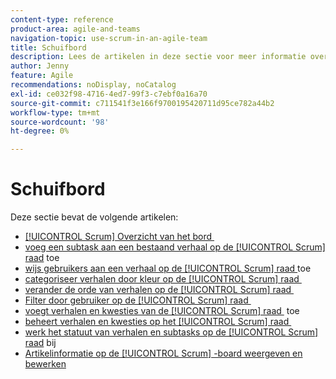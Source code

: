 ```yaml
---
content-type: reference
product-area: agile-and-teams
navigation-topic: use-scrum-in-an-agile-team
title: Schuifbord
description: Lees de artikelen in deze sectie voor meer informatie over het gebruik van het scrubboard in Workfront.
author: Jenny
feature: Agile
recommendations: noDisplay, noCatalog
exl-id: ce032f98-4716-4ed7-99f3-c7ebf0a16a70
source-git-commit: c711541f3e166f9700195420711d95ce782a44b2
workflow-type: tm+mt
source-wordcount: '98'
ht-degree: 0%

---
```


# Schuifbord

Deze sectie bevat de volgende artikelen:

* [[!UICONTROL Scrum] Overzicht van het bord &#x200B;](../../../agile/use-scrum-in-an-agile-team/scrum-board/scrum-board-overview.md)
* [&#x200B; voeg een subtask aan een bestaand verhaal op de [!UICONTROL Scrum] raad &#x200B;](../../../agile/use-scrum-in-an-agile-team/scrum-board/add-a-subtask-to-an-existing-story-scrum.md) toe
* [&#x200B; wijs gebruikers aan een verhaal op de [!UICONTROL Scrum] raad &#x200B;](../../../agile/use-scrum-in-an-agile-team/scrum-board/assign-users-to-a-story-scrum.md) toe
* [&#x200B; categoriseer verhalen door kleur op de [!UICONTROL Scrum] raad &#x200B;](../../../agile/use-scrum-in-an-agile-team/scrum-board/categorize-stories-by-color.md)
* [&#x200B; verander de orde van verhalen op de [!UICONTROL Scrum] raad &#x200B;](../../../agile/use-scrum-in-an-agile-team/scrum-board/change-order-of-stories.md)
* [&#x200B; Filter door gebruiker op de [!UICONTROL Scrum] raad &#x200B;](../../../agile/use-scrum-in-an-agile-team/scrum-board/filter-by-user-scrum-board.md)
* [&#x200B; voegt verhalen en kwesties van de [!UICONTROL Scrum] raad &#x200B;](../../../agile/use-scrum-in-an-agile-team/scrum-board/add-story-from-scrum-board.md) toe
* [&#x200B; beheert verhalen en kwesties op het [!UICONTROL Scrum] raad &#x200B;](../../../agile/use-scrum-in-an-agile-team/scrum-board/manage-scrum-board.md)
* [&#x200B; werk het statuut van verhalen en subtasks op de [!UICONTROL Scrum] raad &#x200B;](../../../agile/use-scrum-in-an-agile-team/scrum-board/update-status-of-stories-and-subtasks.md) bij
* [Artikelinformatie op de [!UICONTROL Scrum] -board weergeven en bewerken](../../../agile/use-scrum-in-an-agile-team/scrum-board/view-and-edit-story-info.md)
